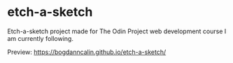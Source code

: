 # etch-a-sketch
Etch-a-sketch project made for The Odin Project web development course I am currently following.

Preview: https://bogdanncalin.github.io/etch-a-sketch/
